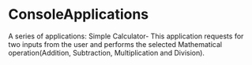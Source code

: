 # ConsoleApplications
A series of applications:
Simple Calculator- This application requests for two inputs from the user and performs the selected Mathematical operation(Addition, Subtraction, Multiplication and Division).
